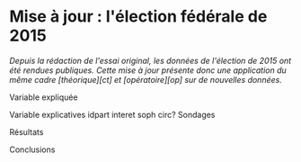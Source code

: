 # Mise à jour : l'élection fédérale de 2015

*Depuis la rédaction de l'essai original, les données de l'élection de 2015 ont été rendues publiques. Cette mise à jour présente donc une application du même cadre [théorique][ct] et [opératoire][op] sur de nouvelles données.*

Variable expliquée

Variable explicatives
    idpart
    interet
    soph
    circ?
    Sondages

Résultats



Conclusions

